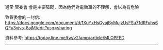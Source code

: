 通常 管委會 會是主要障礙，因為他們對電動車的不理解，會以為有危險

致管委會的一封信:
 https://docs.google.com/document/d/1XuYxHsGyajByMujzUsFSu71dRFuhs6QFu3yjvs-8ajM/edit?usp=sharing
 
資料參考: 
 https://today.line.me/tw/v2/amp/article/MLOPEED
 
 ---
 
 